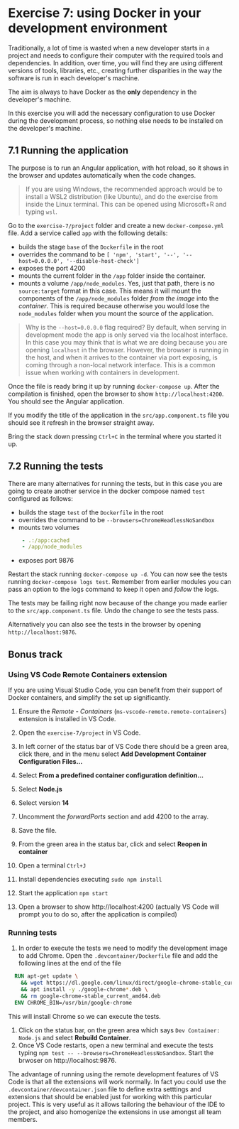 # Exercise 7: using Docker in your development environment

Traditionally, a lot of time is wasted when a new developer starts in a project and needs to configure their computer with the required tools and dependencies. In addition, over time, you will find they are using different versions of tools, libraries, etc., creating further disparities in the way the software is run in each developer's machine.

The aim is always to have Docker as the **only** dependency in the developer's machine.

In this exercise you will add the necessary configuration to use Docker during the development process, so nothing else needs to be installed on the developer's machine.

## 7.1 Running the application

The purpose is to run an Angular application, with hot reload, so it shows in the browser and updates automatically when the code changes.

> If you are using Windows, the recommended approach would be to install a WSL2 distribution (like Ubuntu), and do the exercise from inside the Linux terminal. This can be opened using Microsoft+R and typing `wsl`.

Go to the `exercise-7/project` folder and create a new `docker-compose.yml` file. Add a service called `app` with the following details: 
- builds the stage `base` of the `Dockerfile` in the root
- overrides the command to be `[ 'npm', 'start', '--', '--host=0.0.0.0', '--disable-host-check']`
- exposes the port 4200
- mounts the current folder in the `/app` folder inside the container.
- mounts a volume `/app/node_modules`. Yes, just that path, there is no `source:target` format in this case. This means it will mount the components of the `/app/node_modules` folder *from the image* into the *container*. This is required because otherwise you would lose the `node_modules` folder when you mount the source of the application.

> Why is the `--host=0.0.0.0` flag required? By default, when serving in development mode the app is only served via the localhost interface. In this case you may think that is what we are doing because you are opening `localhost` in the browser.  However, the browser is running in the host, and when it arrives to the container via port exposing, is coming through a non-local network interface. This is a common issue when working with containers in development.

Once the file is ready bring it up by running `docker-compose up`. After the compilation is finished, open the browser to show `http://localhost:4200`. You should see the Angular application.

If you modify the title of the application in the `src/app.component.ts` file you should see it refresh in the browser straight away.

Bring the stack down pressing `Ctrl+C` in the terminal where you started it up.

## 7.2 Running the tests

There are many alternatives for running the tests, but in this case you are going to create another service in the docker compose named `test` configured as follows:
- builds the stage `test` of the `Dockerfile` in the root
- overrides the command to be `--browsers=ChromeHeadlessNoSandbox`
- mounts two volumes 
  ```yaml
   - .:/app:cached
   - /app/node_modules
  ```
- exposes port 9876

Restart the stack running `docker-compose up -d`. You can now see the tests running `docker-compose logs test`. Remember from earlier modules you can pass an option to the logs command to keep it open and *follow* the logs.

The tests may be failing right now because of the change you made earlier to the `src/app.component.ts` file. Undo the change to see the tests pass.

Alternatively you can also see the tests in the browser by opening `http://localhost:9876`.

## Bonus track 

### Using VS Code Remote Containers extension

If you are using Visual Studio Code, you can benefit from their support of Docker containers, and simplify the set up significantly.

1. Ensure the *Remote - Containers* (`ms-vscode-remote.remote-containers`) extension is installed in VS Code.
1. Open the `exercise-7/project` in VS Code.
1. In left corner of the status bar of VS Code there should be a green area, click there, and in the menu select **Add Development Container Configuration Files...**
1. Select **From a predefined container configuration definition...**
1. Select **Node.js**
1. Select version **14**
1. Uncomment the *forwardPorts* section and add 4200 to the array.
1. Save the file.
1. From the green area in the status bar, click and select **Reopen in container**

1. Open a terminal `Ctrl+J`
1. Install dependencies executing `sudo npm install`
1. Start the application `npm start`
1. Open a browser to show http://localhost:4200 (actually VS Code will prompt you to do so, after the application is compiled)

### Running tests
1. In order to execute the tests we need to modify the development image to add Chrome. Open the `.devcontainer/Dockerfile` file and add the following lines at the end of the file
  ```Dockerfile
    RUN apt-get update \
      && wget https://dl.google.com/linux/direct/google-chrome-stable_current_amd64.deb \
      && apt install -y ./google-chrome*.deb \
      && rm google-chrome-stable_current_amd64.deb
    ENV CHROME_BIN=/usr/bin/google-chrome
  ```
  This will install Chrome so we can execute the tests. 
1. Click on the status bar, on the green area which says `Dev Container: Node.js` and select **Rebuild Container**.
1. Once VS Code restarts, open a new terminal and execute the tests typing `npm test -- --browsers=ChromeHeadlessNoSandbox`. Start the brwoser on http://localhost:9876.

The advantage of running using the remote development features of VS Code is that all the extensions will work normally. In fact you could use the `.devcontainer/devcontainer.json` file to define extra setttings and extensions that should be enabled just for working with this particular project. This is very useful as it allows tailoring the behaviour of the IDE to the project, and also homogenize the extensions in use amongst all team members.
